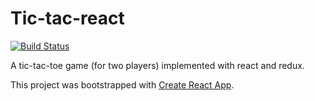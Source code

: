 # Tic-tac-react

[![Build Status](https://travis-ci.org/belfz/tic-tac-react.svg?branch=master)](https://travis-ci.org/belfz/tic-tac-react)

A tic-tac-toe game (for two players) implemented with react and redux.

This project was bootstrapped with [Create React App](https://github.com/facebookincubator/create-react-app).
